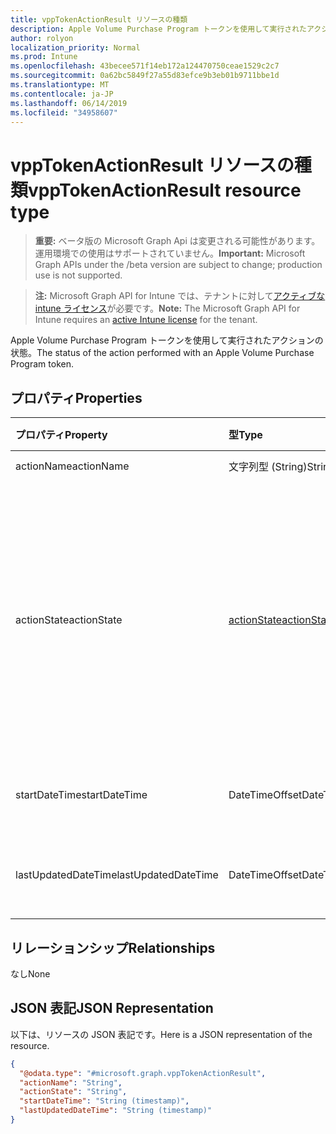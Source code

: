 ```yaml
---
title: vppTokenActionResult リソースの種類
description: Apple Volume Purchase Program トークンを使用して実行されたアクションの状態。
author: rolyon
localization_priority: Normal
ms.prod: Intune
ms.openlocfilehash: 43becee571f14eb172a124470750ceae1529c2c7
ms.sourcegitcommit: 0a62bc5849f27a55d83efce9b3eb01b9711bbe1d
ms.translationtype: MT
ms.contentlocale: ja-JP
ms.lasthandoff: 06/14/2019
ms.locfileid: "34958607"
---
```

# <a name="vpptokenactionresult-resource-type"></a><span data-ttu-id="ef673-103">vppTokenActionResult リソースの種類</span><span class="sxs-lookup"><span data-stu-id="ef673-103">vppTokenActionResult resource type</span></span>

> <span data-ttu-id="ef673-104">**重要:** ベータ版の Microsoft Graph Api は変更される可能性があります。運用環境での使用はサポートされていません。</span><span class="sxs-lookup"><span data-stu-id="ef673-104">**Important:** Microsoft Graph APIs under the /beta version are subject to change; production use is not supported.</span></span>

> <span data-ttu-id="ef673-105">**注:** Microsoft Graph API for Intune では、テナントに対して[アクティブな intune ライセンス](https://go.microsoft.com/fwlink/?linkid=839381)が必要です。</span><span class="sxs-lookup"><span data-stu-id="ef673-105">**Note:** The Microsoft Graph API for Intune requires an [active Intune license](https://go.microsoft.com/fwlink/?linkid=839381) for the tenant.</span></span>

<span data-ttu-id="ef673-106">Apple Volume Purchase Program トークンを使用して実行されたアクションの状態。</span><span class="sxs-lookup"><span data-stu-id="ef673-106">The status of the action performed with an Apple Volume Purchase Program token.</span></span>

## <a name="properties"></a><span data-ttu-id="ef673-107">プロパティ</span><span class="sxs-lookup"><span data-stu-id="ef673-107">Properties</span></span>
|<span data-ttu-id="ef673-108">プロパティ</span><span class="sxs-lookup"><span data-stu-id="ef673-108">Property</span></span>|<span data-ttu-id="ef673-109">型</span><span class="sxs-lookup"><span data-stu-id="ef673-109">Type</span></span>|<span data-ttu-id="ef673-110">説明</span><span class="sxs-lookup"><span data-stu-id="ef673-110">Description</span></span>|
|:---|:---|:---|
|<span data-ttu-id="ef673-111">actionName</span><span class="sxs-lookup"><span data-stu-id="ef673-111">actionName</span></span>|<span data-ttu-id="ef673-112">文字列型 (String)</span><span class="sxs-lookup"><span data-stu-id="ef673-112">String</span></span>|<span data-ttu-id="ef673-113">アクション名</span><span class="sxs-lookup"><span data-stu-id="ef673-113">Action name</span></span>|
|<span data-ttu-id="ef673-114">actionState</span><span class="sxs-lookup"><span data-stu-id="ef673-114">actionState</span></span>|[<span data-ttu-id="ef673-115">actionState</span><span class="sxs-lookup"><span data-stu-id="ef673-115">actionState</span></span>](../resources/intune-shared-actionstate.md)|<span data-ttu-id="ef673-116">アクションの状態。</span><span class="sxs-lookup"><span data-stu-id="ef673-116">State of the action.</span></span> <span data-ttu-id="ef673-117">可能な値は、`none`、`pending`、`canceled`、`active`、`done`、`failed`、`notSupported` です。</span><span class="sxs-lookup"><span data-stu-id="ef673-117">Possible values are: `none`, `pending`, `canceled`, `active`, `done`, `failed`, `notSupported`.</span></span>|
|<span data-ttu-id="ef673-118">startDateTime</span><span class="sxs-lookup"><span data-stu-id="ef673-118">startDateTime</span></span>|<span data-ttu-id="ef673-119">DateTimeOffset</span><span class="sxs-lookup"><span data-stu-id="ef673-119">DateTimeOffset</span></span>|<span data-ttu-id="ef673-120">アクションが開始された時刻</span><span class="sxs-lookup"><span data-stu-id="ef673-120">Time the action was initiated</span></span>|
|<span data-ttu-id="ef673-121">lastUpdatedDateTime</span><span class="sxs-lookup"><span data-stu-id="ef673-121">lastUpdatedDateTime</span></span>|<span data-ttu-id="ef673-122">DateTimeOffset</span><span class="sxs-lookup"><span data-stu-id="ef673-122">DateTimeOffset</span></span>|<span data-ttu-id="ef673-123">アクション状態の最終更新時刻</span><span class="sxs-lookup"><span data-stu-id="ef673-123">Time the action state was last updated</span></span>|

## <a name="relationships"></a><span data-ttu-id="ef673-124">リレーションシップ</span><span class="sxs-lookup"><span data-stu-id="ef673-124">Relationships</span></span>
<span data-ttu-id="ef673-125">なし</span><span class="sxs-lookup"><span data-stu-id="ef673-125">None</span></span>

## <a name="json-representation"></a><span data-ttu-id="ef673-126">JSON 表記</span><span class="sxs-lookup"><span data-stu-id="ef673-126">JSON Representation</span></span>
<span data-ttu-id="ef673-127">以下は、リソースの JSON 表記です。</span><span class="sxs-lookup"><span data-stu-id="ef673-127">Here is a JSON representation of the resource.</span></span>
<!-- {
  "blockType": "resource",
  "@odata.type": "microsoft.graph.vppTokenActionResult"
}
-->
``` json
{
  "@odata.type": "#microsoft.graph.vppTokenActionResult",
  "actionName": "String",
  "actionState": "String",
  "startDateTime": "String (timestamp)",
  "lastUpdatedDateTime": "String (timestamp)"
}
```






